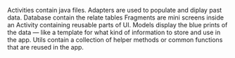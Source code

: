 Activities contain java files.
Adapters are used to populate and diplay past data.
Database contain the relate tables 
Fragments are mini screens inside an Activity containing reusable parts of UI.
Models display the blue prints of the data — like a template for what kind of information to store and use in the app.
Utils contain a collection of helper methods or common functions that are reused in the app.
